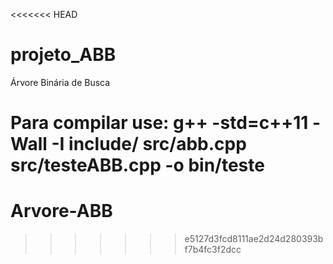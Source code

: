 <<<<<<< HEAD
# projeto_ABB
Árvore Binária de Busca

Para compilar use:
g++ -std=c++11 -Wall -I include/ src/abb.cpp src/testeABB.cpp -o bin/teste
=======
# Arvore-ABB
>>>>>>> e5127d3fcd8111ae2d24d280393bf7b4fc3f2dcc
